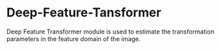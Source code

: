# Deep-Feature-Tansformer
Deep Feature Transformer module is used to estimate the transformation parameters  in the feature domain of the image.

